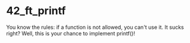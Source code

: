 # 42_ft_printf
You know the rules: if a function is not allowed, you can't use it. It sucks right? Well, this is your chance to implement printf()!
